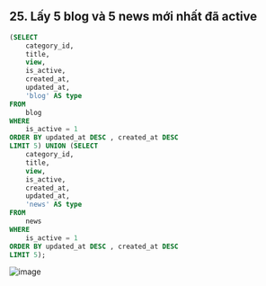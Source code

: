 ## 25. Lấy 5 blog và 5 news mới nhất đã active
```sql
(SELECT 
    category_id,
    title,
    view,
    is_active,
    created_at,
    updated_at,
    'blog' AS type
FROM
    blog
WHERE
    is_active = 1
ORDER BY updated_at DESC , created_at DESC
LIMIT 5) UNION (SELECT 
    category_id,
    title,
    view,
    is_active,
    created_at,
    updated_at,
    'news' AS type
FROM
    news
WHERE
    is_active = 1
ORDER BY updated_at DESC , created_at DESC
LIMIT 5);
```
![image](https://user-images.githubusercontent.com/40168893/42316502-356d76f8-8074-11e8-8aeb-a5d0aeb81fcb.png)